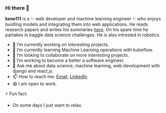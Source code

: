 ### Hi there 👋


**kene111** is a ✨ web developer and machine learning engineer ✨ who enjoys buidling models and integrating them into web applications. He reads research papers and  writes his summaries [here](https://kenechiojukwu.medium.com/). On his spare time he partakes in kaggle data science challenges. He is also intrested in robotics.


- 🔭 I’m currently working on interesting projects.
- 🌱 I’m currently learning Machine Learning operations with kubeflow.
- 👯 I’m looking to collaborate on more interesting projects.
- 🤔 I’m working to become a better a software engineer.
- 💬 Ask me about data science, machine learning, web development with django and  react.js.
- 📫 How to reach me: [Email](kenechiojukwu@gmail.com),  [LinkedIn](https://www.linkedin.com/in/kenechi-ojukwu-413272173/)
- 😄 I am open to work.

⚡ Fun fact:
- On some days I just want to relax.

